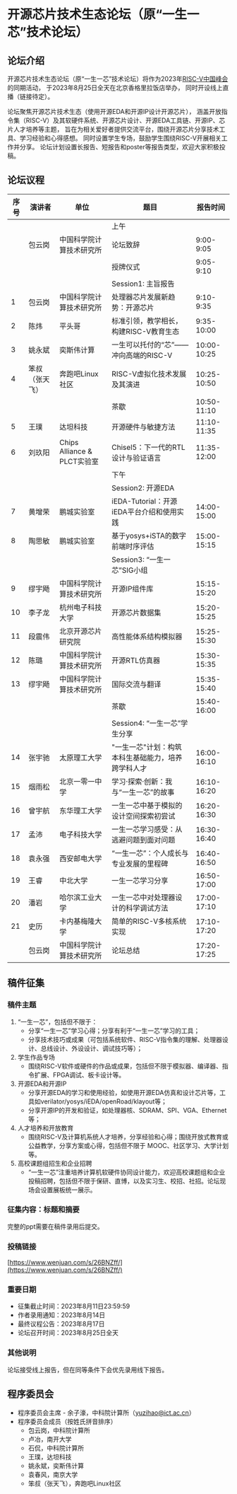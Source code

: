 
# 开源芯片技术生态论坛（原“一生一芯”技术论坛）

## 论坛介绍

开源芯片技术生态论坛（原“一生一芯”技术论坛）将作为2023年[RISC-V中国峰会](https://riscv-summit-china.com/)的同期活动，
于2023年8月25日全天在北京香格里拉饭店举办，
同时开设线上直播（链接待定）。

论坛聚焦开源芯片技术生态（使用开源EDA和开源IP设计开源芯片），
涵盖开放指令集（RISC-V）及其软硬件系统、开源芯片设计、开源EDA工具链、开源IP、芯片人才培养等主题，
旨在为相关爱好者提供交流平台，围绕开源芯片分享技术工具、学习经验和心得感想。
同时设置学生专场，鼓励学生围绕RISC-V开展相关工作并分享。
论坛计划设置长报告、短报告和poster等报告类型，欢迎大家积极投稿。

## 论坛议程

| 序号      | 演讲者            | 单位            | 题目                                                      | 报告时间    |
|---------- |------------------ |---------------- |---------------------------------------------------------- |-------------|
| | | | 上午 | |
|           | 包云岗            | 中国科学院计算技术研究所 | 论坛致辞                                         | 9:00-9:05   |
|           |                   |                 | 授牌仪式                                                  | 9:05-9:10   |
| | | | Session1: 主旨报告 | |
| 1         | 包云岗            | 中国科学院计算技术研究所 | 处理器芯片发展新趋势：开源芯片                   | 9:10-9:35   |
| 2         | 陈炜              | 平头哥          | 标准引领，教学相长，构建RISC-V教育生态                    | 9:35-10:00  |
| 3         | 姚永斌            | 奕斯伟计算      | 一生可以托付的“芯”——冲向高端的RISC-V                      | 10:00-10:25 |
| 4         | 笨叔（张天飞）    | 奔跑吧Linux社区 | RISC-V虚拟化技术发展及其演进                              | 10:25-10:50 |
| | |                                             | 茶歇                                                      | 10:50-11:10 |
| 5         | 王璞              | 达坦科技        | 开源硬件与敏捷方法                                        | 11:10-11:35 |
| 6         | 刘玖阳            | Chips Alliance & PLCT实验室 | Chisel5：下一代的RTL设计与验证语言            | 11:35-12:00 |
| | | | 下午 | |
| | | | Session2: 开源EDA | |
| 7         | 黄增荣            | 鹏城实验室      | iEDA-Tutorial：开源iEDA平台介绍和使用实践                 | 14:00-15:00 |
| 8         | 陶思敏            | 鹏城实验室      | 基于yosys+iSTA的数字前端时序评估                          | 15:00-15:15 |
| | | | Session3: “一生一芯”SIG小组 | |
| 9         | 缪宇飏            | 中国科学院计算技术研究所 | 开源IP组件库                                     | 15:15-15:20 |
| 10        | 李子龙            | 杭州电子科技大学| 开源芯片数据集                                            | 15:20-15:25 |
| 11        | 段震伟            | 北京开源芯片研究院 | 高性能体系结构模拟器                                   | 15:25-15:30 |
| 12        | 陈璐              | 中国科学院计算技术研究所 | 开源RTL仿真器                                    | 15:30-15:35 |
| 13        | 缪宇飏            | 中国科学院计算技术研究所 | 国际交流与翻译                                   | 15:35-15:40 |
| | |                                             | 茶歇                                                      | 15:40-16:00 |
| | | | Session4: “一生一芯”学生分享 | |
| 14        | 张宇驰            | 太原理工大学    | "一生一芯"计划：构筑本科生基础能力，培养跨学科人才        | 16:00-16:10 |
| 15        | 烟雨松            | 北京一零一中学  | 学习·探索·创新：我与“一生一芯”的故事                      | 16:10-16:20 |
| 16        | 曾宇航            | 东华理工大学    | 一生一芯中基于模拟的设计空间探索初尝试                    | 16:20-16:30 |
| 17        | 孟沛              | 电子科技大学    | 一生一芯学习感受：从逃避问题到面对问题                    | 16:30-16:40 |
| 18        | 袁永强            | 西安邮电大学    | “一生一芯”：个人成长与专业发展的里程碑                    | 16:40-16:50 |
| 19        | 王睿              | 中北大学        | 一生一芯学习分享                                          | 16:50-17:00 |
| 20        | 潘岩              | 哈尔滨工业大学  | 一生一芯中对处理器设计的科学调试方法                      | 17:00-17:10 |
| 21        | 史历              | 卡内基梅隆大学  | 简单的RISC-V多核系统实现                                  | 17:10-17:20 |
|           | 包云岗            | 中国科学院计算技术研究所 | 论坛总结                                         | 17:20-17:25 |

## 稿件征集

### 稿件主题

1. “一生一芯”，包括但不限于：
   * 分享“一生一芯”学习心得；分享有利于“一生一芯”学习的工具；
   * 分享技术技巧或成果（可包括系统软件、RISC-V指令集的理解、处理器设计、总线设计、外设设计、调试技巧等）；
1. 学生作品专场
   * 围绕RISC-V软件或硬件的作品或成果，包括但不限于模拟器、编译器、指令扩展、FPGA调试、板卡设计等。
1. 开源EDA和开源IP
   * 分享开源EDA的学习和使用经验，如使用开源EDA仿真和设计芯片等，工具如verilator/yosys/iEDA/openRoad/klayout等；
   * 分享开源IP的开发和验证，如处理器核、SDRAM、SPI、VGA、Ethernet等；
1. 人才培养和开放教育
   * 围绕RISC-V及计算机系统人才培养，分享经验和心得；围绕开放式教育或公益教学，分享方案或心得，包括但不限于 MOOC、社区学习、大学计划等。
1. 高校课题组招生和企业招聘
   * “一生一芯”注重培养计算机软硬件协同设计能力，欢迎高校课题组和企业投稿招聘，包括但不限于保研、直博，以及实习生、校招、社招。论坛现场会设置展板统一展示。

### 征集内容：标题和摘要

完整的ppt需要在稿件录用后提交。

### 投稿链接

[https://www.wenjuan.com/s/26BNZff/](https://www.wenjuan.com/s/26BNZff/)

### 重要日期

* 征集截止时间：2023年8月11日23:59:59
* 作者录用通知：2023年8月14日
* 最终议程公告：2023年8月17日
* 论坛召开时间：2023年8月25日全天

### 其他说明

论坛接受线上报告，但在同等条件下会优先录用线下报告。

## 程序委员会

* 程序委员会主席 - 余子濠，中科院计算所（yuzihao@ict.ac.cn）
* 程序委员会成员（按姓氏拼音排序）
  * 包云岗，中科院计算所
  * 卢冶，南开大学
  * 石侃，中科院计算所
  * 王璞，达坦科技
  * 姚永斌，奕斯伟计算
  * 袁春风，南京大学
  * 笨叔（张天飞），奔跑吧Linux社区
